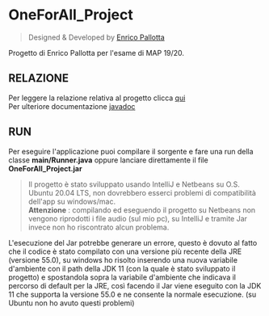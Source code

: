 # OneForAll_Project
> Designed & Developed by [Enrico Pallotta](https://github.com/Indri3099)

Progetto di Enrico Pallotta per l'esame di MAP 19/20. <br>
## RELAZIONE
Per leggere la relazione relativa al progetto clicca [qui](./doc/RELAZIONE.md) <br>
Per ulteriore documentazione [javadoc](./doc/javadoc/index.html) <br>
## RUN
Per eseguire l'applicazione puoi compilare il sorgente e fare una run della classe **main/Runner.java** oppure lanciare direttamente il file **OneForAll_Project.jar**
> Il progetto è stato sviluppato usando IntelliJ e Netbeans su O.S. Ubuntu 20.04 LTS, non dovrebbero esserci problemi di compatibilità dell'app su windows/mac.<br>
> **Attenzione** : compilando ed eseguendo il progetto su Netbeans non vengono riprodotti i file audio (sul mio pc), su IntelliJ e tramite Jar invece non ho riscontrato alcun problema.

L'esecuzione del Jar potrebbe generare un errore, questo è dovuto al fatto che il codice è stato compilato con una versione più recente della JRE (versione 55.0), su windows ho risolto inserendo una nuova variabile d'ambiente con il path della JDK 11 (con la quale è stato sviluppato il progetto) e spostandola sopra la variabile d'ambiente che indicava il percorso di default per la JRE, così facendo il Jar viene eseguito con la JDK 11 che supporta la versione 55.0 e ne consente la normale esecuzione. (su Ubuntu non ho avuto questi problemi)
